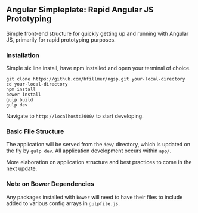 
## Angular Simpleplate: Rapid Angular JS Prototyping

Simple front-end structure for quickly getting up and running with Angular JS, primarily for rapid prototyping purposes.

### Installation

Simple six line install, have npm installed and open your terminal of choice.

```
git clone https://github.com/bfillmer/ngsp.git your-local-directory
cd your-local-directory
npm install
bower install
gulp build
gulp dev
```

Navigate to `http://localhost:3000/` to start developing.

### Basic File Structure

The application will be served from the `dev/` directory, which is updated on the fly by `gulp dev`. All application development occurs within `app/`.

More elaboration on application structure and best practices to come in the next update.

### Note on Bower Dependencies

Any packages installed with `bower` will need to have their files to include added to various config arrays in `gulpfile.js`.